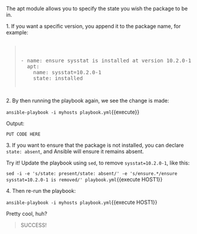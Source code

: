 
The apt module allows you to specify the state you wish the package to be in.

1\. If you want a specific version, you append it to the package name, for example:

<pre class="file" data-filename="playbook.yml" data-target="replace"><blockquote>

- name: ensure sysstat is installed at version 10.2.0-1
  apt:
    name: sysstat=10.2.0-1
    state: installed

</blockquote></pre>

2\. By then running the playbook again, we see the change is made:

`ansible-playbook -i myhosts playbook.yml`{{execute}}

Output:
```
PUT CODE HERE
```

3\. If you want to ensure that the package is not installed, you can declare `state: absent`, and Ansible will ensure it remains absent.

Try it! Update the playbook using `sed`, to remove `sysstat=10.2.0-1`, like this:

`sed -i -e 's/state: present/state: absent/' -e 's/ensure.*/ensure sysstat=10.2.0-1 is removed/' playbook.yml`{{execute HOST1}}

4\. Then re-run the playbook:

`ansible-playbook -i myhosts playbook.yml`{{execute HOST1}}

Pretty cool, huh?

>SUCCESS!
